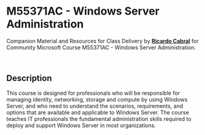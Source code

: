 # M55371AC - Windows Server Administration

Companion Material and Resources for Class Delivery by [**Ricardo Cabral**](https://www.rramoscabral.com) for Community Microsoft Course M55371AC - Windows Server Administration.

<br/>

## Description

This course is designed for professionals who will be responsible for managing identity, networking, storage and compute by using Windows Server, and who need to understand the scenarios, requirements, and options that are available and applicable to Windows Server. The course teaches IT professionals the fundamental administration skills required to deploy and support Windows Server in most organizations.

